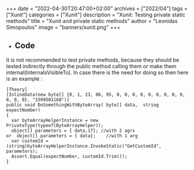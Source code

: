 +++
date = "2022-04-30T20:47:00+02:00"
archives = ["2022/04"]
tags = ["Xunit"]
categories = ["Xunit"]
description = "Xunit: Testing private static methods"
title = "Xunit and private static methods"
author = "Leonidas Simopoulos"
image = "banners/xunit.png"
+++


* ##  Code  ##

It is not recommended to test private methods, because they should be tested indirectly through the public method calling them or make them internal(InternalsVisibleTo).
In case there is the need for doing so then here is an example :

```
[Theory]
[InlineData(new byte[] {0, 1, 23, 86, 95, 0, 0, 0, 0, 0, 0, 0, 0, 0, 0, 0, 0}, "1599501168")]    
public void DoSomethingWithByteArray( byte[] data,  string expectNumber)
{           
  var byteArrayHelperInstance = new PrivateType(typeof(ByteArrayHelper));
  object[] parameters = { data,17}; //with 2 agrs
or  object[] parameters = { data};    //with 1 arg       
  var customId = (string)byteArrayHelperInstance.InvokeStatic("GetCustomId", parameters);
  Assert.Equal(expectNumber, customId.Trim());
}
```
